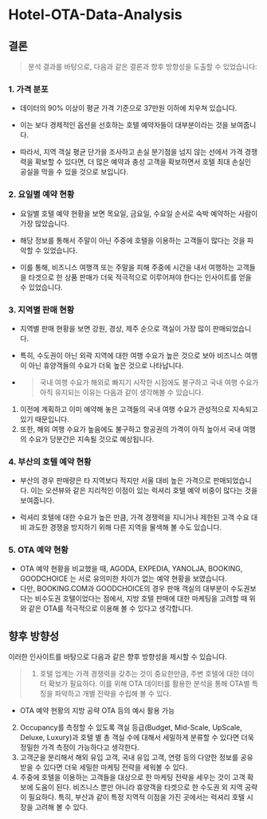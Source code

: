 # Hotel-OTA-Data-Analysis

## **결론**
> 분석 결과를 바탕으로, 다음과 같은 결론과 향후 방향성을 도출할 수 있었습니다:

### **1. 가격 분포**
* 데이터의 90% 이상이 평균 가격 기준으로 37만원 이하에 치우쳐 있습니다. 

* 이는 보다 경제적인 옵션을 선호하는 호텔 예약자들이 대부분이라는 것을 보여줍니다. 

* 따라서, 지역 객실 평균 단가을 조사하고 손실 분기점을 넘지 않는 선에서 가격 경쟁력을 확보할 수 있다면, 더 많은 예약과 충성 고객을 확보하면서 호텔 최대 손실인 공실을 막을 수 있을 것으로 보입니다.

### **2. 요일별 예약 현황**
* 요일별 호텔 예약 현황을 보면 목요일, 금요일, 수요일 순서로 숙박 예약하는 사람이 가장 많았습니다. 

* 해당 정보를 통해서 주말이 아닌 주중에 호텔을 이용하는 고객들이 많다는 것을 파악할 수 있었습니다.

* 이를 통해, 비즈니스 여행객 또는 주말을 피해 주중에 시간을 내서 여행하는 고객들을 타겟으로 한 상품 판매가 더욱 적극적으로 이루어져야 한다는 인사이트를 얻을 수 있었습니다.

### **3. 지역별 판매 현황**
* 지역별 판매 현황을 보면 강원, 경상, 제주 순으로 객실이 가장 많이 판매되었습니다. 

* 특히, 수도권이 아닌 외곽 지역에 대한 여행 수요가 높은 것으로 보아 비즈니스 여행이 아닌 휴양객들의 수요가 더욱 높은 것으로 나타납니다.

* > 국내 여행 수요가 해외로 빠지기 시작한 시점에도 불구하고 국내 여행 수요가 아직 유지되는 이유는 다음과 같이 생각해볼 수 있습니다.
 1. 이전에 계획하고 이미 예약해 놓은 고객들의 국내 여행 수요가 관성적으로 지속되고 있기 때문입니다.
  2. 또한, 해외 여행 수요가 높음에도 불구하고 항공권의 가격이 아직 높아서 국내 여행의 수요가 당분간은 지속될 것으로 예상됩니다.


### **4. 부산의 호텔 예약 현황**
* 부산의 경우 판매량은 타 지역보다 적지만 서울 대비 높은 가격으로 판매되었습니다. 이는 오션뷰와 같은 지리적인 이점이 있는 럭셔리 호텔 예약 비중이 많다는 것을 보여줍니다.

* 럭셔리 호텔에 대한 수요가 높은 만큼, 가격 경쟁력을 지니거나 제한된 고객 수요 대비 과도한 경쟁을 방지하기 위해 다른 지역을 물색해 볼 수도 있습니다.

### **5. OTA 예약 현황**
* OTA 예약 현황을 비교했을 때, AGODA, EXPEDIA, YANOLJA, BOOKING, GOODCHOICE 는 서로 유의미한 차이가 없는 예약 현황을 보였습니다.
* 다만, BOOKING.COM과 GOODCHOICE의 경우 판매 객실의 대부분이 수도권보다는 비수도권 호텔이었다는 점에서, 지방 호텔 판매에 대한 마케팅을 고려할 때 위와 같은 OTA를 적극적으로 이용해 볼 수 있다고 생각합니다.

## **향후 방향성**
이러한 인사이트를 바탕으로 다음과 같은 향후 방향성을 제시할 수 있습니다.
> 1. 호텔 업계는 가격 경쟁력을 갖추는 것이 중요한만큼, 주변 호텔에 대한 데이터 확보가 필요하다. 이를 위해 OTA 데이터를 활용한 분석을 통해 OTA별 특징을 파악하고 개별 전략을 수립해 볼 수 있다. 
  * OTA 예약 현황의 지방 공략 OTA 등의 예시 활용 가능
2. Occupancy를 측정할 수 있도록 객실 등급(Budget, Mid-Scale, UpScale, Deluxe, Luxury)과 호텔 별 총 객실 수에 대해서 세밀하게 분류할 수 있다면 더욱 정밀한 가격 측정이 가능하다고 생각한다.
3. 고객군을 분리해서 해외 유입 고객, 국내 유입 고객, 연령 등의 다양한 정보를 공유받을 수 있다면 더욱 세밀한 마케팅 전략을 세워볼 수 있다.
4. 주중에 호텔을 이용하는 고객들을 대상으로 한 마케팅 전략을 세우는 것이 고객 확보에 도움이 된다. 비즈니스 뿐만 아니라 휴양객을 타겟으로 한 수도권 외 지역 공략이 필요하다. 특히, 부산과 같이 특정 지역적 이점을 가진 곳에서는 럭셔리 호텔 시장을 고려해 볼 수 있다.



